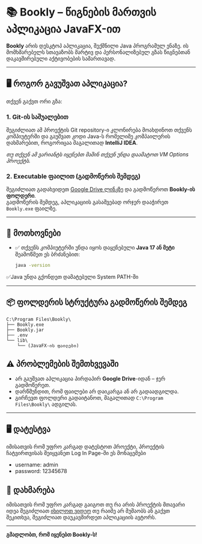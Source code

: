 # 📚 Bookly – წიგნების მართვის აპლიკაცია JavaFX-ით

**Bookly** არის დესკტოპ აპლიკაცია, შექმნილი Java პროგრამულ ენაზე. ის მომხმარებელს სთავაზობს მარტივ და პერსონალიზებულ გზას წიგნებთან დაკავშირებული აქტივობების სამართავად.

---

## 🖥️ როგორ გავუშვათ აპლიკაცია?

თქვენ გაქვთ ორი გზა:

### 1. Git-ის საშუალებით  
შეგიძლიათ ამ პროექტის Git repository-ი კლონირება მოახდინოთ თქვენს კომპიუტერში და გაუშვათ კოდი Java-ს რომელიმე კომპაილერის დახმარებით, როგორიცაა მაგალითად **IntelliJ IDEA**.

_თუ თქვენ ამ ვარიანტს იყენებთ მაშინ თქვენ უნდა დაამატოთ VM Options პროექტს._

### 2. Executable ფაილით (გადმოწერის შემდეგ)  
შეგიძლიათ გადახვიდეთ [Google Drive ლინკზე](https://drive.google.com/drive/folders/18hd-zJnVseMT8YBPgR6TevjOxygaKuNL?usp=drive_link) და გადმოწეროთ **Bookly-ის ფოლდერი**.  
გადმოწერის შემდეგ, აპლიკაციის გასაშვებად ორჯერ დააჭირეთ `Bookly.exe` ფაილზე.

---

## 🧩 მოთხოვნები

- ✅ თქვენს კომპიუტერში უნდა იყოს დაყენებული **Java 17 ან მეტი**  
  შეამოწმეთ ეს ბრძანებით:  
  ```bash
  java -version

✅Java უნდა გქონდეთ დამატებული System PATH-ში

---

## 📦 ფოლდერის სტრუქტურა გადმოწერის შემდეგ

    C:\Program Files\Bookly\
    ├── Bookly.exe
    ├── Bookly.jar
    ├── .env
    └── lib\
        └── (JavaFX-ის ფაილები)    

## ⚠️ პრობლემების შემთხვევაში

- არ გაუშვათ აპლიკაცია პირდაპირ **Google Drive**-იდან – ჯერ გადმოწერეთ.
- დარწმუნდით, რომ ფაილები არ დაიკარგა ან არ გადაადგილდა.
- გირჩევთ ფოლდერი გადაიტანოთ, მაგალითად `C:\Program Files\Bookly\` ადგილას.

---

## 🖥️ დატესტვა

იმისათვის რომ უფრო კარგად დატესტოთ პროექტი, პროექტის ჩატვირთვისას შეიყვანეთ Log In Page-ში ეს მონაცემები

- username: admin
- password: 12345678

## 💬 დახმარება

იმისათვის რომ უფრო კარგად გაიგოთ თუ რა არის პროექტის მთავარი იდეა შეგიძლიათ [იხილოთ ვიდეო](https://drive.google.com/drive/folders/1CzjC_pM26yDTn9tTTFhJhZ-TQ2MrA_vE?usp=drive_link)
თუ რაიმე არ მუშაობს ან გაქვთ შეკითხვა, შეგიძლიათ დაუკავშირდეთ აპლიკაციის ავტორს.

---

**გმადლობთ, რომ იყენებთ Bookly-ს!**  
